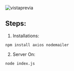 

![vistaprevia](https://user-images.githubusercontent.com/68760595/136882965-9b957a2a-ae0b-40ff-8b51-00013003d326.png)

## Steps:

1. Installations:

```
npm install axios nodemailer
```

2. Server On:

```
node index.js
```

